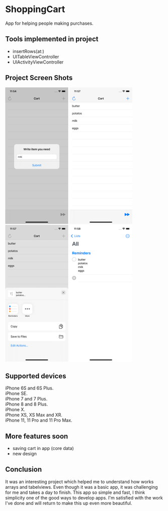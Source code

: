 # ShoppingCart
App for helping people  making purchases.
## Tools implemented in project
  - insertRows(at:)
  - UITableViewController
  - UIActivityViewController
 ## Project Screen Shots

<img src="Screen1.png" width="200"> <img src="Screen2.png" width="200">
<img src="Screen3.png" width="200"> <img src="Screen4.png" width="200"> 
## Supported devices
iPhone 6S and 6S Plus.  
iPhone SE.  
iPhone 7 and 7 Plus.  
iPhone 8 and 8 Plus.  
iPhone X.  
iPhone XS, XS Max and XR.  
iPhone 11, 11 Pro and 11 Pro Max.  
## More features soon 
- saving cart in app (core data)
- new design
## Conclusion 
It was an interesting project which helped me to understand how works arrays and tabelviews.
Even though it was a basic app, it was challenging for me and takes a day to finish.
This app so simple and fast, I think simplicity one of the good ways to develop apps.
I'm satisfied with the work I've done and will return to make this up even more beautiful.
